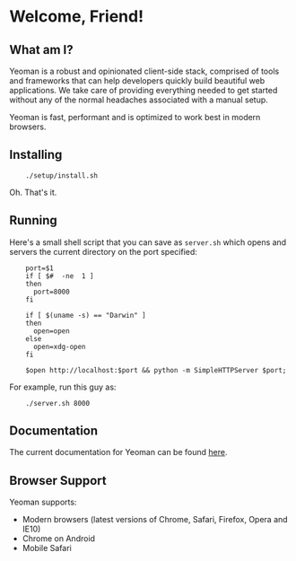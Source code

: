 # Welcome, Friend!

## What am I?

Yeoman is a robust and opinionated client-side stack, comprised of tools and frameworks that can help developers quickly build beautiful web applications. We take care of providing everything needed to get started without any of the normal headaches associated with a manual setup.

Yeoman is fast, performant and is optimized to work best in modern browsers.

## Installing

```shell
    ./setup/install.sh
```

Oh. That's it.


## Running

Here's a small shell script that you can save as `server.sh` which opens and servers the current directory on the port specified:

```shell
    port=$1
    if [ $#  -ne  1 ]
    then
      port=8000
    fi

    if [ $(uname -s) == "Darwin" ]
    then
      open=open
    else
      open=xdg-open
    fi

    $open http://localhost:$port && python -m SimpleHTTPServer $port;
```

For example, run this guy as:

```shell
    ./server.sh 8000
```

## Documentation

The current documentation for Yeoman can be found [here](http://yeoman.github.com/docs).


## Browser Support

Yeoman supports:

* Modern browsers (latest versions of Chrome, Safari, Firefox, Opera and IE10)
* Chrome on Android
* Mobile Safari

